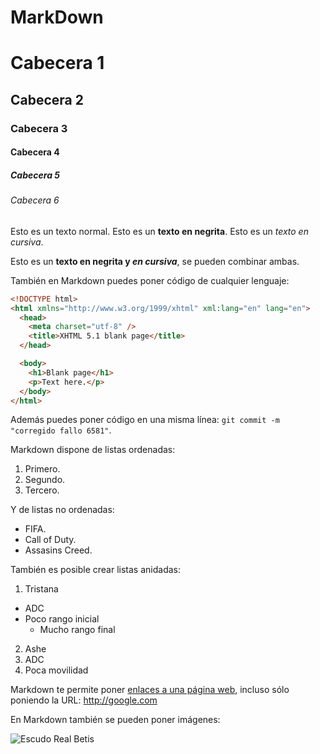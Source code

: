 # MarkDown

# Cabecera 1
## Cabecera 2
### Cabecera 3
#### Cabecera 4
##### Cabecera 5
###### Cabecera 6

Esto es un texto normal. Esto es un **texto en negrita**. Esto es un *texto en cursiva*.

Esto es un **texto en negrita y _en cursiva_**, se pueden combinar ambas.

También en Markdown puedes poner código de cualquier lenguaje:

```html
<!DOCTYPE html>
<html xmlns="http://www.w3.org/1999/xhtml" xml:lang="en" lang="en">
  <head>
    <meta charset="utf-8" />
    <title>XHTML 5.1 blank page</title>
  </head>

  <body>
    <h1>Blank page</h1>
    <p>Text here.</p>
  </body>
</html>
```

Además puedes poner código en una misma línea: `git commit -m "corregido fallo 6581"`.

Markdown dispone de listas ordenadas:

1. Primero.
2. Segundo.
3. Tercero.

Y de listas no ordenadas:

* FIFA.
* Call of Duty.
* Assasins Creed.

También es posible crear listas anidadas:

1. Tristana
  * ADC
  * Poco rango inicial
    * Mucho rango final
2. Ashe
  1. ADC
  2. Poca movilidad

Markdown te permite poner [enlaces a una página web](http://github.com/milq/lmsgi), incluso sólo poniendo la URL: http://google.com

En Markdown también se pueden poner imágenes:

![Escudo Real Betis](http://e02-marca.uecdn.es/assets/datos-deportivos/escudos/opta/png/128x128/185.png 'Escudo Real Betis')
